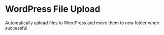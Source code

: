 # WordPress File Upload

Automatically upload files to WordPress and move them to new folder when successful.
